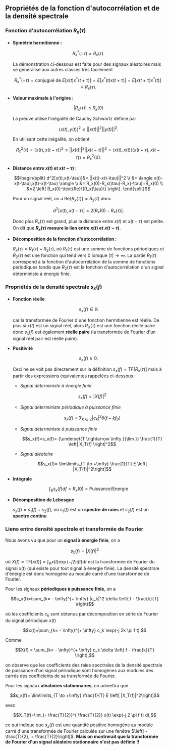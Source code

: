 ## Propriétés de la fonction d'autocorrélation  et de la densité spectrale


### Fonction d'autocorrélation $R_x(\tau)$

-   <span style="color:rgba(var(--pst-color-link),1)">**Symétrie hermitienne :**</span> 

    $$R_x^*(-\tau) =R_x(\tau).$$ 

    La démonstration ci-dessous est faite pour des signaux aléatoires mais se généralise aux autres classes très facilement
    
    $$R_x^*(-\tau) = \text{conjugué de } E[  x(t)x^*(t+\tau)]=E[  x^*(t)x(t+\tau)]=E[  x(t+\tau)x^*(t)]=R_x(\tau).$$

-   <span style="color:rgba(var(--pst-color-link),1)">**Valeur maximale à l'origine :**</span>

    $$| R_x(\tau)| \le R_x(0)$$ 
    
    La preuve utilise l'inégalité de Cauchy Schwartz définie par
    
    $$\langle x(t), y(t) \rangle ^2 \le ||x(t)||^2 ||y(t)||^2.$$ 
    
    En utilisant cette inégalité, on obtient
    
    $$R_x^2(\tau) = \langle x(t), x(t-\tau) \rangle^2 \le ||x(t)||^2 ||x(t-\tau)||^2 = \langle x(t), x(t) \rangle  \langle x(t-\tau), x(t-\tau) \rangle = R^2_x(0).$$


-   <span style="color:rgba(var(--pst-color-link),1)">**Distance entre $x(t)$ et $x(t-\tau)$ :**</span>

    $$\begin{split}
    d^2[x(t),x(t-\tau)]&= ||x(t)-x(t-\tau)||^2  \\
    &=  \langle x(t)-x(t-\tau),x(t)-x(t-\tau) \rangle  \\
    &= R_x(0)-R_x(\tau)-R_x(-\tau)+R_x(0) \\
    &=2 \left[ R_x(0)-\text{Re}\{R_x(\tau)\} \right].
     \end{split}$$ 
     
    Pour un signal réel, on a $\text{Re}\{R_x(\tau)\}=R_x(\tau)$ donc
    
    $$d^2[x(t),x(t-\tau)]=2 \left[ R_x(0)-R_x(\tau)\right].$$
    
    Donc plus $R_x(\tau)$ est grand, plus la distance entre $x(t)$ et $x(t-\tau)$ est petite. On dit que **$R_x(\tau)$ mesure le lien entre $x(t)$   et $x(t-\tau)$**.

-  <span style="color:rgba(var(--pst-color-link),1)">**Décomposition de la fonction d'autocorrélation :**</span>

    $R_x(\tau)=R_1(\tau)+R_2(\tau)$, où $R_1(\tau)$ est une somme de fonctions périodiques et $R_2(\tau)$ est une fonction qui tend vers
    $0$ lorsque $|\tau| \rightarrow \infty$. La partie $R_1(\tau)$ correspond à la fonction d'autocorrélation de la somme de fonctions
    périodiques tandis que $R_2(\tau)$ est la fonction d'autocorrélation d'un signal déterministe à énergie finie.

### Propriétés de la densité spectrale $s_x(f)$ 

-   <span style="color:rgba(var(--pst-color-link),1)">**Fonction réelle**</span>

    $$s_x(f) \in \mathbb{R}$$
    
    car la transformée de Fourier d'une fonction hermitienne est réelle. De plus si $x(t)$ est un signal réel, alors $R_X(\tau)$ est une
    fonction réelle paire donc $s_x(f)$ est également **réelle paire** (la transformée de Fourier d'un signal réel pair est réelle paire).

-   <span style="color:rgba(var(--pst-color-link),1)">**Positivité**</span>

    $$s_x(f) \ge 0.$$ 
    
    Ceci ne se voit pas directement sur la définition $s_x(f) = \text{TF}[R_x(\tau)]$ mais à partir des expressions équivalentes rappelées ci-dessous :

    -   *Signal déterministe à énergie finie*
    
        $$s_x(f)= \left| X(f) \right|^2$$

    -   *Signal déterministe périodique à puissance finie*
        
        $$s_x(f)= \sum_{k \in \mathbb{Z}} |c_k|^2 \delta(f-kf_0)$$

    -   *Signal déterministe à puissance finie*
        
        $$s_x(f)=s_x(f)= {\underset{T \rightarrow \infty }{\lim }} \frac{1}{T} \left|
        X_T(f) \right|^2$$

    -   *Signal aléatoire*
    
        $$s_x(f)= \lim\limits_{T \to +\infty} \frac{1}{T}  E \left[ |X_T(f)|^2\right]$$
        

-   <span style="color:rgba(var(--pst-color-link),1)">**Intégrale**</span>

    $$\int_{\mathbb{R}} s_x(f) df = R_x(0) = \text{Puissance/Energie}$$
    

-   <span style="color:rgba(var(--pst-color-link),1)">**Décomposition de Lebesgue**</span>


    $s_x(f)=s_1(f)+s_2(f)$, où $s_1(f)$ est un **spectre de raies** et $s_2(f)$ est un **spectre continu**


### Liens entre densité spectrale et transformée de Fourier 

Nous avons vu que pour un **signal à énergie finie**, on a 

$$s_x(f)=|X(f)|^2$$ 

où $X(f)=\text{TF}[x(t)]=\int_{\mathbb{R}} x(t) \exp(-j2 \pi ft)dt$ est la transformée de Fourier du signal $x(t)$ (qui existe pour tout signal à
énergie finie). La densité spectrale d'énergie est donc homogène au module carré d'une transformée de Fourier.

Pour les signaux **périodiques à puissance finie**, on a

$$s_x(f)=\sum_{k= - \infty}^{+ \infty} |c_k|^2 \delta \left( f - \frac{k}{T} \right)$$

où les coefficients $c_k$ sont obtenus par décomposition en série de Fourier du signal périodique $x(t)$

$$x(t)=\sum_{k= - \infty}^{+ \infty}  c_k \exp(-j 2k \pi f t).$$ 

Comme 

$$X(f) = \sum_{k= - \infty}^{+ \infty}  c_k \delta \left( f - \frac{k}{T} \right),$$

on observe que les coefficients des raies spectrales de la densité spectrale de puissance d'un signal périodique sont homogènes aux modules
des carrés des coefficients de sa transformée de Fourier.

Pour les signaux **aléatoires stationnaires**, on admettra que

$$s_x(f)= \lim\limits_{T \to +\infty} \frac{1}{T}  E \left[ |X_T(f)|^2\right]$$

avec

$$X_T(f)=\int_{- \frac{T}{2}}^{ \frac{T}{2}} x(t) \exp(-j 2 \pi f t) dt,$$

ce qui indique que $s_x(f)$ est une quantité positive homogène au module carré d'une transformée de Fourier calculée sur une fenêtre
$\left] - \frac{T}{2}, + \frac{T}{2}\right[$. **Mais on montrerait que la transformée de Fourier d'un signal aléatoire stationnaire n'est pas
définie !!**